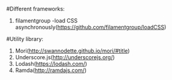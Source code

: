 #Different frameworks:

1. filamentgroup -load CSS asynchronously(https://github.com/filamentgroup/loadCSS)


#Utility library:

1. Mori(http://swannodette.github.io/mori/#title)
2. Underscore.js(http://underscorejs.org/)
3. Lodash(https://lodash.com/)
4. Ramda(http://ramdajs.com/)
